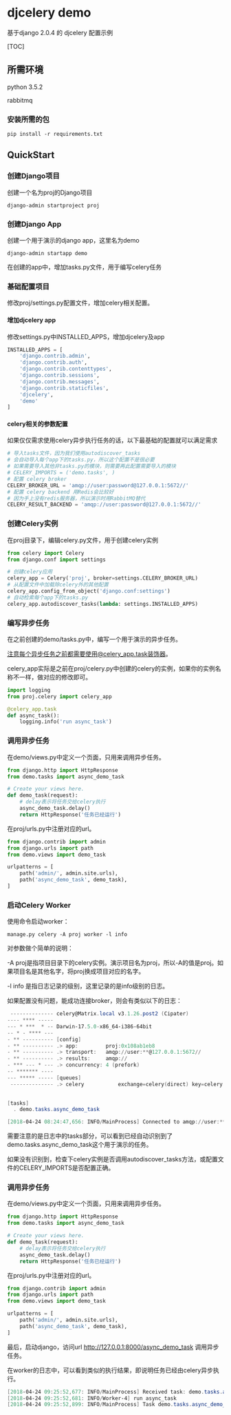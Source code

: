 # djcelery demo
基于django 2.0.4 的 djcelery 配置示例

[TOC]

## 所需环境

python 3.5.2

rabbitmq

### 安装所需的包

`pip install -r requirements.txt`

## QuickStart

### 创建Django项目

创建一个名为proj的Django项目

`django-admin startproject proj`

### 创建Django App

创建一个用于演示的django app，这里名为demo

`django-admin startapp demo`

在创建的app中，增加tasks.py文件，用于编写celery任务

### 基础配置项目

修改proj/settings.py配置文件，增加celery相关配置。

#### 增加djcelery app

修改settings.py中INSTALLED_APPS，增加djcelery及app

```python
INSTALLED_APPS = [
    'django.contrib.admin',
    'django.contrib.auth',
    'django.contrib.contenttypes',
    'django.contrib.sessions',
    'django.contrib.messages',
    'django.contrib.staticfiles',
    'djcelery',
    'demo'
]
```

#### celery相关的参数配置

如果仅仅需求使用celery异步执行任务的话，以下最基础的配置就可以满足需求

```python
# 导入tasks文件，因为我们使用autodiscover_tasks
# 会自动导入每个app下的tasks.py，所以这个配置不是很必要
# 如果需要导入其他非tasks.py的模块，则需要再此配置需要导入的模块
# CELERY_IMPORTS = ('demo.tasks', )
# 配置 celery broker
CELERY_BROKER_URL = 'amqp://user:password@127.0.0.1:5672//'
# 配置 celery backend 用Redis会比较好
# 因为手上没有redis服务器，所以演示时用RabbitMQ替代
CELERY_RESULT_BACKEND = 'amqp://user:password@127.0.0.1:5672//'
```

### 创建Celery实例

在proj目录下，编辑celery.py文件，用于创建celery实例

```python
from celery import Celery
from django.conf import settings

# 创建celery应用
celery_app = Celery('proj', broker=settings.CELERY_BROKER_URL)
# 从配置文件中加载除celery外的其他配置
celery_app.config_from_object('django.conf:settings')
# 自动检索每个app下的tasks.py
celery_app.autodiscover_tasks(lambda: settings.INSTALLED_APPS)
```

### 编写异步任务

在之前创建的demo/tasks.py中，编写一个用于演示的异步任务。

注意每个异步任务之前都需要使用@celery_app.task装饰器。

celery_app实际是之前在proj/celery.py中创建的celery的实例，如果你的实例名称不一样，做对应的修改即可。

```Python
import logging
from proj.celery import celery_app

@celery_app.task
def async_task():
    logging.info('run async_task')
```

### 调用异步任务

在demo/views.py中定义一个页面，只用来调用异步任务。

```python
from django.http import HttpResponse
from demo.tasks import async_demo_task

# Create your views here.
def demo_task(request):
	# delay表示将任务交给celery执行
    async_demo_task.delay()
    return HttpResponse('任务已经运行')
```

在proj/urls.py中注册对应的url。

```python
from django.contrib import admin
from django.urls import path
from demo.views import demo_task

urlpatterns = [
    path('admin/', admin.site.urls),
    path('async_demo_task', demo_task),
]
```

### 启动Celery Worker

使用命令启动worker：

`manage.py celery -A proj worker -l info`

对参数做个简单的说明：

-A proj是指项目目录下的celery实例。演示项目名为proj，所以-A的值是proj。如果项目名是其他名字，将proj换成项目对应的名字。

-l info 是指日志记录的级别，这里记录的是info级别的日志。

如果配置没有问题，能成功连接broker，则会有类似以下的日志：

```powershell
 -------------- celery@Matrix.local v3.1.26.post2 (Cipater)
---- **** ----- 
--- * ***  * -- Darwin-17.5.0-x86_64-i386-64bit
-- * - **** --- 
- ** ---------- [config]
- ** ---------- .> app:         proj:0x108ab1eb8
- ** ---------- .> transport:   amqp://user:**@127.0.0.1:5672//
- ** ---------- .> results:     amqp://
- *** --- * --- .> concurrency: 4 (prefork)
-- ******* ---- 
--- ***** ----- [queues]
 -------------- .> celery           exchange=celery(direct) key=celery
                

[tasks]
  . demo.tasks.async_demo_task

[2018-04-24 08:24:47,656: INFO/MainProcess] Connected to amqp://user:**@127.0.0.1:5672//
```

需要注意的是日志中的tasks部分，可以看到已经自动识别到了demo.tasks.async_demo_task这个用于演示的任务。

如果没有识别到，检查下celery实例是否调用autodiscover_tasks方法，或配置文件的CELERY_IMPORTS是否配置正确。

### 调用异步任务

在demo/views.py中定义一个页面，只用来调用异步任务。

```python
from django.http import HttpResponse
from demo.tasks import async_demo_task

# Create your views here.
def demo_task(request):
	# delay表示将任务交给celery执行
    async_demo_task.delay()
    return HttpResponse('任务已经运行')
```

在proj/urls.py中注册对应的url。

```python
from django.contrib import admin
from django.urls import path
from demo.views import demo_task

urlpatterns = [
    path('admin/', admin.site.urls),
    path('async_demo_task', demo_task),
]
```

最后，启动django，访问url http://127.0.0.1:8000/async_demo_task 调用异步任务。

在worker的日志中，可以看到类似的执行结果，即说明任务已经由celery异步执行。

```powershell
[2018-04-24 09:25:52,677: INFO/MainProcess] Received task: demo.tasks.async_demo_task[1105c262-9371-4791-abd2-6f78d654b391]
[2018-04-24 09:25:52,681: INFO/Worker-4] run async_task
[2018-04-24 09:25:52,899: INFO/MainProcess] Task demo.tasks.async_demo_task[1105c262-9371-4791-abd2-6f78d654b391] succeeded in 0.21868160199665s: None
```

